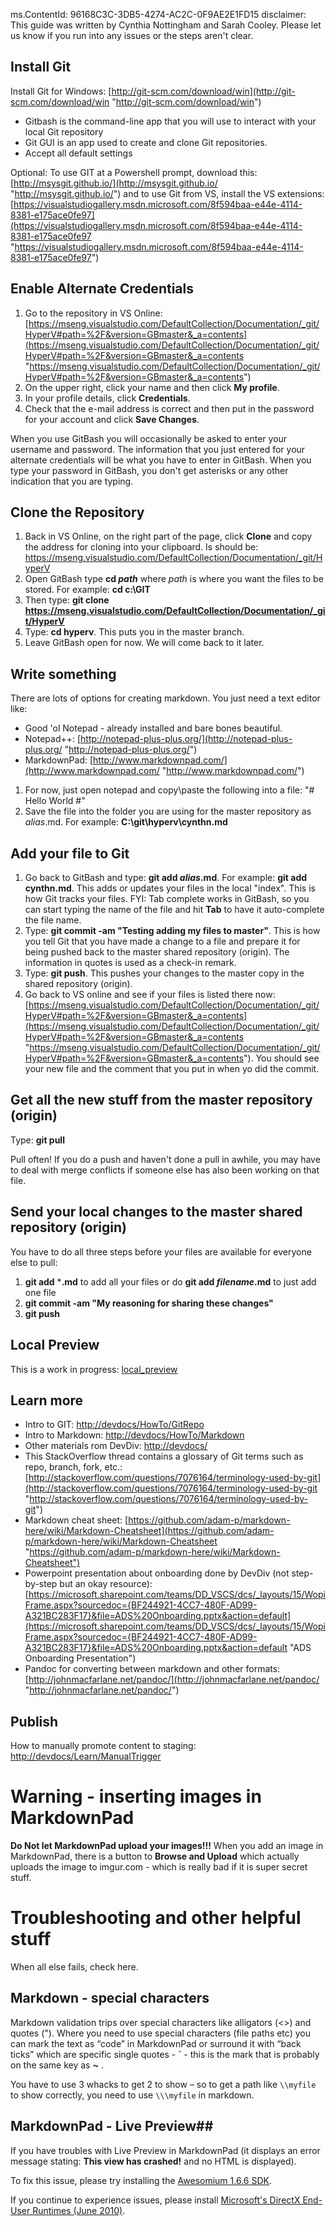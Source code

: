 ms.ContentId: 96168C3C-3DB5-4274-AC2C-0F9AE2E1FD15
disclaimer: This guide was written by Cynthia Nottingham and Sarah Cooley. Please let us know if you run into any issues or the steps aren't clear.

## Install Git ##
Install Git for Windows: [http://git-scm.com/download/win](http://git-scm.com/download/win "http://git-scm.com/download/win")
- Gitbash is the command-line app that you will use to interact with your local Git repository
- Git GUI is an app used to create and clone Git repositories.
- Accept all default settings

Optional: To use GIT at a Powershell prompt, download this: [http://msysgit.github.io/](http://msysgit.github.io/ "http://msysgit.github.io/") and to use Git from VS, install the VS extensions: [https://visualstudiogallery.msdn.microsoft.com/8f594baa-e44e-4114-8381-e175ace0fe97](https://visualstudiogallery.msdn.microsoft.com/8f594baa-e44e-4114-8381-e175ace0fe97 "https://visualstudiogallery.msdn.microsoft.com/8f594baa-e44e-4114-8381-e175ace0fe97")

## Enable Alternate Credentials ##
1. Go to the repository in VS Online: [https://mseng.visualstudio.com/DefaultCollection/Documentation/_git/HyperV#path=%2F&version=GBmaster&_a=contents](https://mseng.visualstudio.com/DefaultCollection/Documentation/_git/HyperV#path=%2F&version=GBmaster&_a=contents "https://mseng.visualstudio.com/DefaultCollection/Documentation/_git/HyperV#path=%2F&version=GBmaster&_a=contents")
2. On the upper right, click your name and then click **My profile**.  
3. In your profile details, click **Credentials**.
4. Check that the e-mail address is correct and then put in the password for your account and click **Save Changes**.

When you use GitBash you will occasionally be asked to enter your username and password. The information that you just entered for your alternate credentials will be what you have to enter in GitBash. When you type your password in GitBash, you don't get asterisks or any other indication that you are typing.

## Clone the Repository ##

1. Back in VS Online, on the right part of the page, click **Clone** and copy the address for cloning into your clipboard. Is should be: https://mseng.visualstudio.com/DefaultCollection/Documentation/_git/HyperV
2. Open GitBash
type **cd *path*** where *path* is where you want the files to be stored. For example: **cd c:\GIT**
3. Then type: **git clone https://mseng.visualstudio.com/DefaultCollection/Documentation/_git/HyperV**
4. Type: **cd hyperv**. This puts you in the master branch.
5. Leave GitBash open for now. We will come back to it later.


## Write something ##
There are lots of options for creating markdown. You just need a text editor like:
- Good 'ol Notepad - already installed and bare bones beautiful.
- Notepad++: [http://notepad-plus-plus.org/](http://notepad-plus-plus.org/ "http://notepad-plus-plus.org/")
- MarkdownPad: [http://www.markdownpad.com/](http://www.markdownpad.com/ "http://www.markdownpad.com/")

1. For now, just open notepad and copy\paste the following into a file:
"# Hello World #"
2. Save the file into the folder you are using for the master repository as *alias*.md. For example: **C:\git\hyperv\cynthn.md**

## Add your file to Git ##

1. Go back to GitBash and type: **git add *alias*.md**. For example: **git add cynthn.md**. This adds or updates your files in the local "index". This is how Git tracks your files. FYI: Tab complete works in GitBash, so you can start typing the name of the file and hit **Tab** to have it auto-complete the file name.
2. Type: **git commit -am "Testing adding my files to master"**. This is how you tell Git that you have made a change to a file and prepare it for being pushed back to the master shared repository (origin). The information in quotes is used as a check-in remark.
3. Type: **git push**. This pushes your changes to the master copy in the shared repository (origin).
4. Go back to VS online and see if your files is listed there now: [https://mseng.visualstudio.com/DefaultCollection/Documentation/_git/HyperV#path=%2F&version=GBmaster&_a=contents](https://mseng.visualstudio.com/DefaultCollection/Documentation/_git/HyperV#path=%2F&version=GBmaster&_a=contents "https://mseng.visualstudio.com/DefaultCollection/Documentation/_git/HyperV#path=%2F&version=GBmaster&_a=contents"). You should see your new file and the comment that you put in when yo did the commit.

## Get all the new stuff from the master repository (origin) ##

Type: **git pull**

Pull often! If you do a push and haven't done a pull in awhile, you may have to deal with merge conflicts if someone else has also been working on that file.

## Send your local changes to the master shared repository (origin) ##
You have to do all three steps before your files are available for everyone else to pull:

1. **git add** ***.md** to add all your files or do **git add *filename*.md** to just add one file
2. **git commit -am "My reasoning for sharing these changes"**
3. **git push**

## Local Preview ##
This is a work in progress: [local_preview](local_preview.md)

## Learn more ##

- Intro to GIT: [http://devdocs/HowTo/GitRepo](http://devdocs/HowTo/GitRepo "http://devdocs/HowTo/GitRepo")
- Intro to Markdown: [http://devdocs/HowTo/Markdown](http://devdocs/HowTo/Markdown "http://devdocs/HowTo/Markdown")
- Other materials rom DevDiv: [http://devdocs/](http://devdocs/ "http://devdocs/")
- T​his StackOverflow thread contains a glossary of Git terms such as repo, branch, fork, etc.: [http://stackoverflow.com/questions/7076164/terminology-used-by-git](http://stackoverflow.com/questions/7076164/terminology-used-by-git "http://stackoverflow.com/questions/7076164/terminology-used-by-git")
- Markdown cheat sheet: [https://github.com/adam-p/markdown-here/wiki/Markdown-Cheatsheet](https://github.com/adam-p/markdown-here/wiki/Markdown-Cheatsheet "https://github.com/adam-p/markdown-here/wiki/Markdown-Cheatsheet")​​
- Powerpoint presentation about onboarding done by DevDiv (not step-by-step but an okay resource): [https://microsoft.sharepoint.com/teams/DD_VSCS/dcs/_layouts/15/WopiFrame.aspx?sourcedoc={BF244921-4CC7-480F-AD99-A321BC283F17}&file=ADS%20Onboarding.pptx&action=default](https://microsoft.sharepoint.com/teams/DD_VSCS/dcs/_layouts/15/WopiFrame.aspx?sourcedoc={BF244921-4CC7-480F-AD99-A321BC283F17}&file=ADS%20Onboarding.pptx&action=default "ADS Onboarding Presentation")
- Pandoc for converting between markdown and other formats: [http://johnmacfarlane.net/pandoc/](http://johnmacfarlane.net/pandoc/ "http://johnmacfarlane.net/pandoc/")


## Publish ##
How to manually promote content to staging: [http://devdocs/Learn/ManualTrigger](http://devdocs/Learn/ManualTrigger "http://devdocs/Learn/ManualTrigger") 

# Warning - inserting images in MarkdownPad #
 **Do Not let MarkdownPad upload your images!!!** When you add an image in MarkdownPad, there is a button to **Browse and Upload** which actually uploads the image to imgur.com - which is really bad if it is super secret stuff.

# Troubleshooting and other helpful stuff

When all else fails, check here.

## Markdown - special characters ##
Markdown validation trips over special characters like alligators (<>) and quotes ("). Where you need to use special characters (file paths etc) you can mark the text as “code” in MarkdownPad or surround it with “back ticks” which are specific single quotes - **`** - this is the mark that is probably on the same key as **~** . 

You have to use 3 whacks to get 2 to show – so to get a path like `\\myfile` to show correctly, you need to use `\\\myfile` in markdown.


## MarkdownPad - Live Preview##
If you have troubles with Live Preview in MarkdownPad (it displays an error message stating: **This view has crashed!** and no HTML is displayed).

To fix this issue, please try installing the [Awesomium 1.6.6 SDK](http://markdownpad.com/download/awesomium_v1.6.6_sdk_win.exe).

If you continue to experience issues, please install [Microsoft's DirectX End-User Runtimes (June 2010)](http://www.microsoft.com/en-us/download/details.aspx?id=8109).

